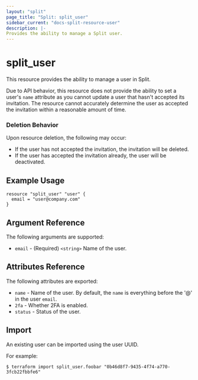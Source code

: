 ```yaml
---
layout: "split"
page_title: "Split: split_user"
sidebar_current: "docs-split-resource-user"
description: |-
Provides the ability to manage a Split user.
---
```


# split_user

This resource provides the ability to manage a user in Split.

Due to API behavior, this resource does not provide the ability
to set a user's `name` attribute as you cannot update a user
that hasn't accepted its invitation. The resource cannot accurately
determine the user as accepted the invitation within a reasonable
amount of time.

### Deletion Behavior

Upon resource deletion, the following may occur:

* If the user has not accepted the invitation, the invitation will be deleted.
* If the user has accepted the invitation already, the user will be deactivated.

## Example Usage

```hcl-terraform
resource "split_user" "user" {
  email = "user@company.com"
}
```

## Argument Reference

The following arguments are supported:

* `email` - (Required) `<string>` Name of the user.

## Attributes Reference

The following attributes are exported:

* `name` - Name of the user. By default, the `name` is everything before the '@' in the user `email`.
* `2fa` - Whether 2FA is enabled.
* `status` - Status of the user.

## Import

An existing user can be imported using the user UUID.

For example:

```shell script
$ terraform import split_user.foobar "0b46d8f7-9435-4f74-a770-3fcb22fbbfe6"
```